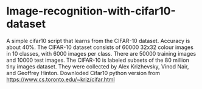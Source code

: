 # Image-recognition-with-cifar10-dataset
A simple cifar10 script that learns from the CIFAR-10 dataset. Accuracy is about 40%.
The CIFAR-10 dataset consists of 60000 32x32 colour images in 10 classes, with 6000 images per class. There are 50000 training images and 10000 test images. The CIFAR-10 is labeled subsets of the 80 million tiny images dataset. They were collected by Alex Krizhevsky, Vinod Nair, and Geoffrey Hinton.
Downloded Cifar10 python version from https://www.cs.toronto.edu/~kriz/cifar.html
